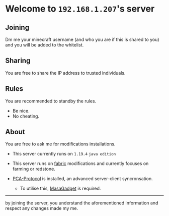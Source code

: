 # Welcome to ```192.168.1.207```'s server 

## Joining
Dm me your minecraft username (and who you are if this is shared to you) and you will be added to the whitelist.

## Sharing 

You are free to share the IP address to trusted individuals.

## Rules

You are recommended to standby the rules.
- Be nice.
- No cheating.

## About 

You are free to ask me for modifications installations. 

- This server currently runs on ```1.19.4``` ```java edition```

- This server runs on [fabric](https://fabricmc.net/wiki/start) modifications and currently focuses on farming or redstone.

- [PCA-Protocol](https://github.com/plusls/plusls-carpet-addition) is installed, an advanced server-client syncronsation.
    - To utilise this, [MasaGadget](https://github.com/plusls/MasaGadget) is required. 

---

by joining the server, you understand the aforementioned information and respect any changes made my me.
